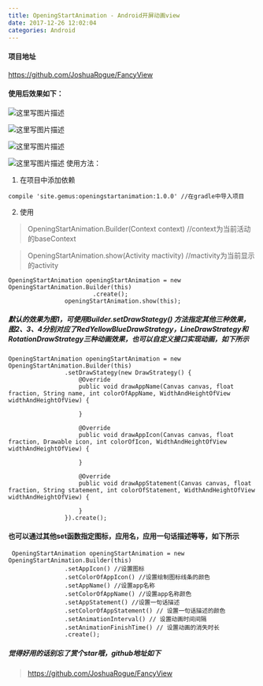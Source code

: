 ```yaml
---
title: OpeningStartAnimation - Android开屏动画view
date: 2017-12-26 12:02:04
categories: Android
---
```

#### 项目地址
https://github.com/JoshuaRogue/FancyView
#### 使用后效果如下：
![这里写图片描述](http://img.blog.csdn.net/20171218134614196?watermark/2/text/aHR0cDovL2Jsb2cuY3Nkbi5uZXQvcXFfMzM0ODc0MTI=/font/5a6L5L2T/fontsize/400/fill/I0JBQkFCMA==/dissolve/70/gravity/SouthEast)

![这里写图片描述](http://img.blog.csdn.net/20171218134631999?watermark/2/text/aHR0cDovL2Jsb2cuY3Nkbi5uZXQvcXFfMzM0ODc0MTI=/font/5a6L5L2T/fontsize/400/fill/I0JBQkFCMA==/dissolve/70/gravity/SouthEast)

![这里写图片描述](http://img.blog.csdn.net/20171218134644097?watermark/2/text/aHR0cDovL2Jsb2cuY3Nkbi5uZXQvcXFfMzM0ODc0MTI=/font/5a6L5L2T/fontsize/400/fill/I0JBQkFCMA==/dissolve/70/gravity/SouthEast)

![这里写图片描述](http://img.blog.csdn.net/20171218134705691?watermark/2/text/aHR0cDovL2Jsb2cuY3Nkbi5uZXQvcXFfMzM0ODc0MTI=/font/5a6L5L2T/fontsize/400/fill/I0JBQkFCMA==/dissolve/70/gravity/SouthEast)
使用方法：
1.  在项目中添加依赖
```
compile 'site.gemus:openingstartanimation:1.0.0' //在gradle中导入项目
```
2.  使用
> OpeningStartAnimation.Builder(Context context)  //context为当前活动的baseContext

> OpeningStartAnimation.show(Activity mactivity) //mactivity为当前显示的activity
```
OpeningStartAnimation openingStartAnimation = new OpeningStartAnimation.Builder(this)
                        .create();
                openingStartAnimation.show(this);
```
##### 默认的效果为图1，可使用**Builder.setDrawStategy()** 方法指定其他三种效果，图2、3、4分别对应了RedYellowBlueDrawStrategy，LineDrawStrategy和RotationDrawStrategy三种动画效果，也可以自定义接口实现动画，如下所示
```
OpeningStartAnimation openingStartAnimation = new OpeningStartAnimation.Builder(this)
                .setDrawStategy(new DrawStrategy() {
                    @Override
                    public void drawAppName(Canvas canvas, float fraction, String name, int colorOfAppName, WidthAndHeightOfView widthAndHeightOfView) {
                        
                    }

                    @Override
                    public void drawAppIcon(Canvas canvas, float fraction, Drawable icon, int colorOfIcon, WidthAndHeightOfView widthAndHeightOfView) {

                    }

                    @Override
                    public void drawAppStatement(Canvas canvas, float fraction, String statement, int colorOfStatement, WidthAndHeightOfView widthAndHeightOfView) {

                    }
                }).create();
```
#### 也可以通过其他set函数指定图标，应用名，应用一句话描述等等，如下所示
```
 OpeningStartAnimation openingStartAnimation = new OpeningStartAnimation.Builder(this)
                .setAppIcon() //设置图标
                .setColorOfAppIcon() //设置绘制图标线条的颜色
                .setAppName() //设置app名称
                .setColorOfAppName() //设置app名称颜色
                .setAppStatement() //设置一句话描述
                .setColorOfAppStatement() // 设置一句话描述的颜色
                .setAnimationInterval() // 设置动画时间间隔
                .setAnimationFinishTime() // 设置动画的消失时长
                .create();
```
##### 觉得好用的话别忘了赏个star哦，github地址如下
> https://github.com/JoshuaRogue/FancyView